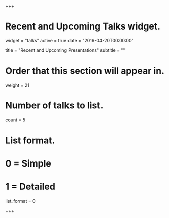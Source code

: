 +++
# Recent and Upcoming Talks widget.
widget = "talks"
active = true
date = "2016-04-20T00:00:00"

title = "Recent and Upcoming Presentations"
subtitle = ""

# Order that this section will appear in.
weight = 21

# Number of talks to list.
count = 5

# List format.
#   0 = Simple
#   1 = Detailed
list_format = 0

+++


